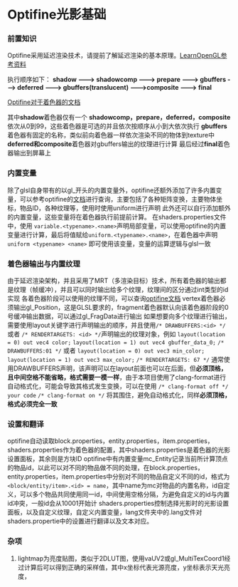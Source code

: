 # Optifine光影基础

### 前置知识

Optifine采用延迟渲染技术，请提前了解延迟渲染的基本原理。[LearnOpenGL参考资料](https://learnopengl-cn.github.io/05%20Advanced%20Lighting/08%20Deferred%20Shading/)

执行顺序如下：
**shadow  --->  shadowcomp  --->  prepare  --->  gbuffers  --->  deferred  ---> gbuffers(translucent) --->composite  --->  final**

[Optifine对于着色器的文档](https://optifine.readthedocs.io/shaders_dev/programs.html)

其中**shadow**着色器仅有一个
**shadowcomp，prepare，deferred，composite**依次从0到99，这些着色器是可选的并且依次按顺序从小到大依次执行
**gbuffers**着色器有固定的名称，类似前向着色器一样依次渲染不同的物体到texture中
**deferred和composite**着色器对gbuffers输出的纹理进行计算
最后经过**final**着色器输出到屏幕上

### 内置变量

除了glsl自身带有的以gl_开头的内置变量外，optifine还额外添加了许多内置变量，可以参考optifine的[文档](https://optifine.readthedocs.io/shaders_dev/uniforms.html)进行查询，主要包括了各种矩阵变换，主要物体坐标，物品ID，各种纹理等，使用时使用uniform进行声明
此外还可以自行添加额外的内置变量，这些变量将在着色器执行前提前计算。
在shaders.properties文件中，使用 `variable.<typename>.<name>`声明局部变量，可以使用optifine的内置变量进行计算，最后将值赋给`uniform.<typename>.<name>`，在着色器中声明 `uniform <typename> <name>` 即可使用该变量，变量的运算逻辑与glsl一致

### 着色器输出与内置纹理

由于延迟渲染架构，并且采用了MRT（多渲染目标）技术，所有着色器的输出都是纹理（帧缓冲），并且可以同时输出给多个纹理，纹理间的区分通过int类型的id实现
各着色器阶段可以使用的纹理不同，可以查询[optifine文档](https://optifine.readthedocs.io/shaders_dev/textures.html)
vertex着色器必须输出gl_Position，这是GLSL要求的，fragment着色器默认向该着色器阶段的0号缓冲输出数据，可以通过gl_FragData进行输出
如果想要向多个纹理进行输出，需要使用layout关键字进行声明输出的顺序，并且使用`/* DRAWBUFFERS:<id> */` 或者 `/* RENDERTARGETS: <id> */`声明输出的纹理对象，例如
`layout(location = 0) out vec4 color;`
`layout(location = 1) out vec4 gbuffer_data_0;`
`/* DRAWBUFFERS:01 */`
或者
`layout(location = 0) out vec3 min_color;`
`layout(location = 1) out vec3 max_color;`
`/* RENDERTARGETS: 67 */`
通常使用DRAWBUFFERS声明，该声明可以在layout前面也可以在后面，但**必须顶格，且中间空格不能省略，格式需要一模一样**，由于本项目使用了clang-format进行自动格式化，可能会导致其格式发生变换，可以在使用
`/* clang-format off */`
`your code`
`/* clang-format on */`
将其围住，避免自动格式化，同样**必须顶格，格式必须完全一致**

### 设置和翻译

optifine自动读取block.properties，entity.properties，item.properties，shaders.properties作为着色器的配置，其中shaders.properties是着色器的光影设置面板，其余则是方块ID
optifine中有内置变量mc_Entity记录当前所计算顶点的物品id，以此可以对不同的物品做不同的处理，在block.properties，entity.properties，item.properties中分别对不同的物品自定义不同的id，格式为`<block/entity/item>.<id> = name`，其中name为mc对物品的内置名称，id自定义，可以多个物品共同使用同一id，中间使用空格分隔，为避免自定义的id与内置id冲突，一般id会从10001开始计
shaders.properties控制选择光影时的光影设置面板，以及自定义纹理，自定义内置变量，lang文件夹中的.lang文件对shaders.propertie中的设置进行翻译以及文本对应。

### 杂项

1. lightmap为亮度贴图，类似于2DLUT图，使用vaUV2或gl_MultiTexCoord1经过计算后可以得到正确的采样值，其中x坐标代表光源亮度，y坐标表示天光亮度，
